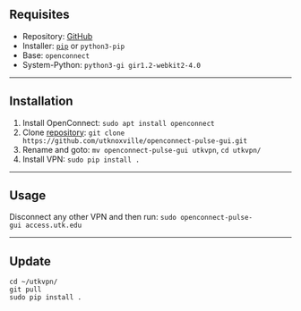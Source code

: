 ## Requisites 
 - Repository: [GitHub](./github.md) 
 - Installer: [`pip`](./pip3.md) or `python3-pip` 
 - Base: `openconnect`
 - System-Python: `python3-gi gir1.2-webkit2-4.0` 
___
## Installation 
 1. Install OpenConnect: `sudo apt install openconnect` 
 2. Clone [repository](https://github.com/utknoxville/openconnect-pulse-gui): `git clone https://github.com/utknoxville/openconnect-pulse-gui.git` 
 3. Rename and goto: `mv openconnect-pulse-gui utkvpn`, `cd utkvpn/` 
 4. Install VPN: `sudo pip install .` 
___
## Usage 
Disconnect any other VPN and then run: 
`sudo openconnect-pulse-gui access.utk.edu` 
___
## Update 
```
cd ~/utkvpn/
git pull
sudo pip install .
```